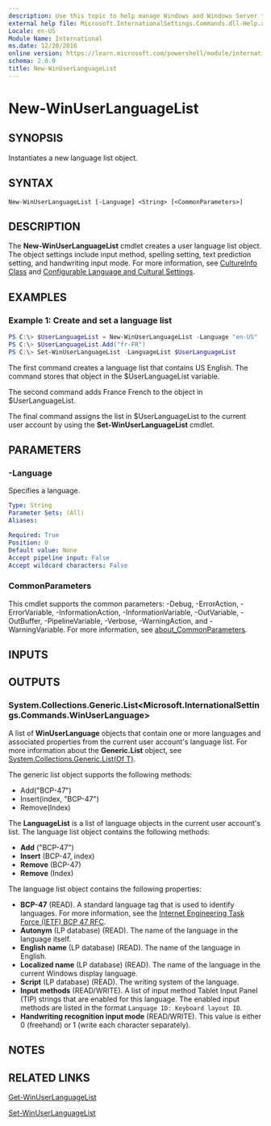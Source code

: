```yaml
---
description: Use this topic to help manage Windows and Windows Server technologies with Windows PowerShell.
external help file: Microsoft.InternationalSettings.Commands.dll-Help.xml
Locale: en-US
Module Name: International
ms.date: 12/20/2016
online version: https://learn.microsoft.com/powershell/module/international/new-winuserlanguagelist?view=windowsserver2022-ps&wt.mc_id=ps-gethelp
schema: 2.0.0
title: New-WinUserLanguageList
---
```


# New-WinUserLanguageList

## SYNOPSIS
Instantiates a new language list object.

## SYNTAX

```
New-WinUserLanguageList [-Language] <String> [<CommonParameters>]
```

## DESCRIPTION
The **New-WinUserLanguageList** cmdlet creates a user language list object.
The object settings include input method, spelling setting, text prediction setting, and handwriting input mode.
For more information, see [CultureInfo Class](https://go.microsoft.com/fwlink/?LinkID=242306) and [Configurable Language and Cultural Settings](https://go.microsoft.com/fwlink/?LinkID=242307).

## EXAMPLES

### Example 1: Create and set a language list
```powershell
PS C:\> $UserLanguageList = New-WinUserLanguageList -Language "en-US"
PS C:\> $UserLanguageList.Add("fr-FR")
PS C:\> Set-WinUserLanguageList -LanguageList $UserLanguageList
```

The first command creates a language list that contains US English.
The command stores that object in the $UserLanguageList variable.

The second command adds France French to the object in $UserLanguageList.

The final command assigns the list in $UserLanguageList to the current user account by using the **Set-WinUserLanguageList** cmdlet.

## PARAMETERS

### -Language
Specifies a language.

```yaml
Type: String
Parameter Sets: (All)
Aliases:

Required: True
Position: 0
Default value: None
Accept pipeline input: False
Accept wildcard characters: False
```

### CommonParameters
This cmdlet supports the common parameters: -Debug, -ErrorAction, -ErrorVariable, -InformationAction, -InformationVariable, -OutVariable, -OutBuffer, -PipelineVariable, -Verbose, -WarningAction, and -WarningVariable. For more information, see [about_CommonParameters](https://go.microsoft.com/fwlink/?LinkID=113216).

## INPUTS

## OUTPUTS

### System.Collections.Generic.List<Microsoft.InternationalSettings.Commands.WinUserLanguage>
A list of **WinUserLanguage** objects that contain one or more languages and associated properties from the current user account's language list.
For more information about the **Generic.List** object, see [System.Collections.Generic.List(Of T)](https://go.microsoft.com/fwlink/?LinkID=243342).

The generic list object supports the following methods:

- Add("BCP-47")
- Insert(index, "BCP-47")
- Remove(Index)

The **LanguageList** is a list of language objects in the current user account's list.
The language list object contains the following methods:

- **Add** ("BCP-47")
- **Insert** (BCP-47, index)
- **Remove** (BCP-47)
- **Remove** (Index)

The language list object contains the following properties:

- **BCP-47** (READ).
A standard language tag that is used to identify languages.
For more information, see the [Internet Engineering Task Force (IETF) BCP 47 RFC](https://go.microsoft.com/fwlink/?LinkID=242207).
- **Autonym** (LP database) (READ).
The name of the language in the language itself.
- **English name** (LP database) (READ).
The name of the language in English.
- **Localized name** (LP database) (READ).
The name of the language in the current Windows display language.
- **Script** (LP database) (READ).
The writing system of the language.
- **Input methods** (READ/WRITE).
A list of input method Tablet Input Panel (TIP) strings that are enabled for this language.
The enabled input methods are listed in the format `Language ID: Keyboard layout ID`.
- **Handwriting recognition input mode** (READ/WRITE).
This value is either 0 (freehand) or 1 (write each character separately).

## NOTES

## RELATED LINKS

[Get-WinUserLanguageList](./Get-WinUserLanguageList.md)

[Set-WinUserLanguageList](./Set-WinUserLanguageList.md)

